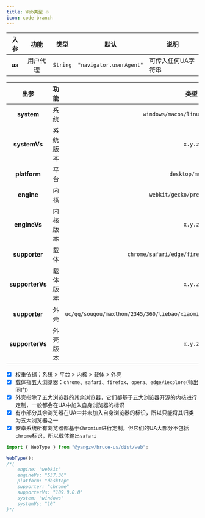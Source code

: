 ```yaml
---
title: Web类型 🔥
icon: code-branch
---
```


入参|功能|类型|默认|说明
:-:|:-:|:-:|:-:|-
**ua**|用户代理|`String`|`"navigator.userAgent"`|可传入任何UA字符串

出参|功能|类型
:-:|:-:|:-:
**system**|系统|`windows/macos/linux/android/ios`
**systemVs**|系统版本|`x.y.z`
**platform**|平台|`desktop/mobile`
**engine**|内核|`webkit/gecko/presto/trident`
**engineVs**|内核版本|`x.y.z`
**supporter**|载体|`chrome/safari/edge/firefox/opera/iexplore`
**supporterVs**|载体版本|`x.y.z`
**supporter**|外壳|`uc/qq/sougou/maxthon/2345/360/liebao/xiaomi/huawei/oppo/vivo/wechat/baidu/toutiao`
**supporterVs**|外壳版本|`x.y.z`

- [x] 权重依据：系统 > 平台 > 内核 > 载体 > 外壳
- [x] 载体指五大浏览器：`chrome`、`safari`、`firefox`、`opera`、`edge/iexplore`(师出同门)
- [x] 外壳指除了五大浏览器的其余浏览器，它们都基于五大浏览器开源的内核进行定制，一般都会在UA中加入自身浏览器的标识
- [x] 有小部分其余浏览器在UA中并未加入自身浏览器的标识，所以只能将其归类为五大浏览器之一
- [x] 安卓系统所有浏览器都基于`Chromium`进行定制，但它们的UA大部分不包括`chrome`标识，所以载体输出`safari`

```js
import { WebType } from "@yangzw/bruce-us/dist/web";

WebType();
/*{
	engine: "webkit"
	engineVs: "537.36"
	platform: "desktop"
	supporter: "chrome"
	supporterVs: "109.0.0.0"
	system: "windows"
	systemVs: "10"
}*/
```